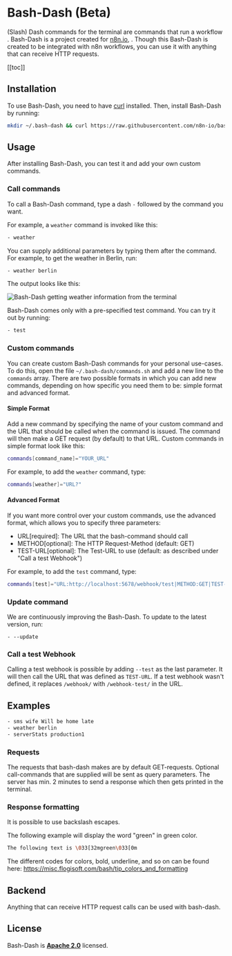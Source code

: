 # Bash-Dash (Beta)

(Slash) Dash commands for the terminal are commands that run a workflow . Bash-Dash is a project created for [n8n.io](https://n8n.io), . Though this Bash-Dash is created to be integrated with n8n workflows, you can use it with anything that can receive HTTP requests.

[[toc]]

## Installation

To use Bash-Dash, you need to have [curl](https://curl.se/) installed. Then, install Bash-Dash by running:

```bash
mkdir ~/.bash-dash && curl https://raw.githubusercontent.com/n8n-io/bash-dash/main/bash-dash.sh -o ~/.bash-dash/bash-dash.sh && chmod 711 ~/.bash-dash/bash-dash.sh && curl https://raw.githubusercontent.com/n8n-io/bash-dash/main/commands.sh -o ~/.bash-dash/commands.sh && echo "alias -- -=~/.bash-dash/bash-dash.sh" >> ~/.bashrc
```

## Usage

After installing Bash-Dash, you can test it and add your own custom commands.

### Call commands

To call a Bash-Dash command, type a dash `-` followed by the command you want. 

For example, a `weather` command is invoked like this:

```bash
- weather
```

You can supply additional parameters by typing them after the command. For example, to get the weather in Berlin, run:

```bash
- weather berlin
```
The output looks like this:

![Bash-Dash getting weather information from the terminal](https://i.imgur.com/1kzrNFl.png)


Bash-Dash comes only with a pre-specified test command. You can try it out by running:

```bash
- test
```


### Custom commands

You can create custom Bash-Dash commands for your personal use-cases. 
To do this, open the file `~/.bash-dash/commands.sh` and add a new line to the `commands` array. 
There are two possible formats in which you can add new commands, depending on how specific you need them to be: simple format and advanced format.

#### Simple Format

Add a new command by specifying the name of your custom command and the URL that should be called when the command is issued. The command will then make a GET request (by default) to that URL. Custom commands in simple format look like this:

```bash
commands[command_name]="YOUR_URL"
```

For example, to add the `weather` command, type:

```bash
commands[weather]="URL?"
```

#### Advanced Format

If you want more control over your custom commands, use the advanced format, which allows you to specify three parameters:

 - URL[required]: The URL that the bash-command should call
 - METHOD[optional]: The HTTP Request-Method (default: GET)
 - TEST-URL[optional]: The Test-URL to use (default: as described under "Call a test Webhook")

For example, to add the `test` command, type:
```bash
commands[test]="URL:http://localhost:5678/webhook/test|METHOD:GET|TEST-URL:http://localhost:5678/webhook-test/test"
```


### Update command
We are continuously improving the Bash-Dash. To update to the latest version, run:

```
- --update
```


### Call a test Webhook

Calling a test webhook is possible by adding `--test` as the last parameter. It will then call the URL that was defined as `TEST-URL`. If a test webhook wasn't defined, it replaces `/webhook/` with `/webhook-test/` in the URL.


## Examples

```bash
- sms wife Will be home late
- weather berlin
- serverStats production1 
```

### Requests

The requests that bash-dash makes are by default GET-requests. Optional call-commands
that are supplied will be sent as query parameters.
The server has min. 2 minutes to send a response which then gets printed in the terminal.

### Response formatting

It is possible to use backslash escapes.

The following example will display the word "green" in green color.

```bash
The following text is \033[32mgreen\033[0m
```

The different codes for colors, bold, underline, and so on can be found here:
https://misc.flogisoft.com/bash/tip_colors_and_formatting


## Backend

Anything that can receive HTTP request calls can be used with bash-dash. 

## License

Bash-Dash is [**Apache 2.0**](https://github.com/n8n-io/bash-dash/blob/main/LICENSE) licensed.
